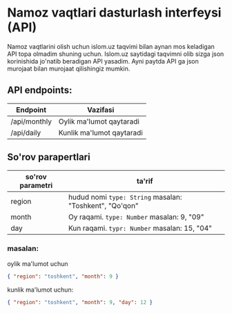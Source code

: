 # Namoz vaqtlari dasturlash interfeysi (API)

Namoz vaqtlarini olish uchun islom.uz taqvimi bilan aynan mos keladigan API topa olmadim shuning uchun. Islom.uz saytidagi taqvimni olib sizga json korinishida jo'natib beradigan API yasadim.
Ayni paytda API ga json murojaat bilan murojaat qilishingiz mumkin.


## API endpoints:
Endpoint|Vazifasi
--------|--------
/api/monthly|Oylik ma'lumot qaytaradi
/api/daily|Kunlik ma'lumot qaytaradi

## So'rov parapertlari

so'rov parametri|ta'rif
----------------|------
region          |hudud nomi `type: String` masalan: "Toshkent", "Qo'qon"
month           |Oy raqami. `type: Number` masalan: 9, "09"
day             |Kun raqami. `typr: Number` masalan: 15, "04"

### masalan:
oylik ma'lumot uchun

```JSON
{ "region": "toshkent", "month": 9 }
```

kunlik ma'lumot uchun:
```JSON
{ "region": "toshkent", "month": 9, "day": 12 }
```
